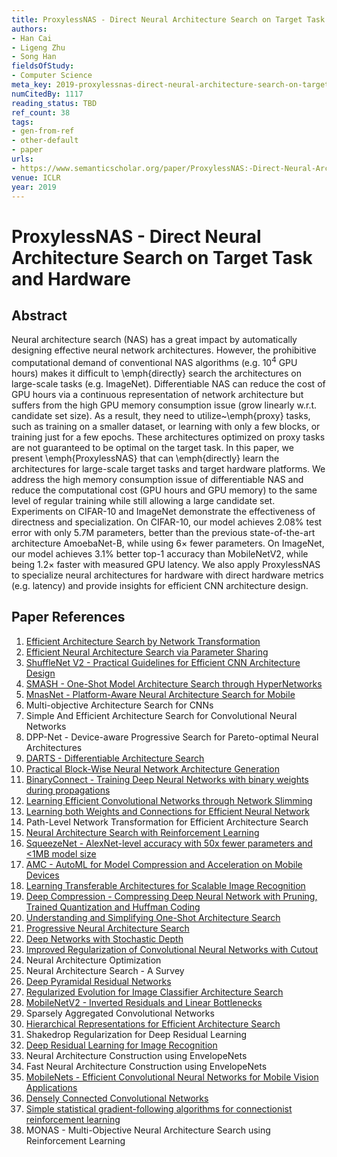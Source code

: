 ```yaml
---
title: ProxylessNAS - Direct Neural Architecture Search on Target Task and Hardware
authors:
- Han Cai
- Ligeng Zhu
- Song Han
fieldsOfStudy:
- Computer Science
meta_key: 2019-proxylessnas-direct-neural-architecture-search-on-target-task-and-hardware
numCitedBy: 1117
reading_status: TBD
ref_count: 38
tags:
- gen-from-ref
- other-default
- paper
urls:
- https://www.semanticscholar.org/paper/ProxylessNAS:-Direct-Neural-Architecture-Search-on-Cai-Zhu/dc8b789446416383bfafe9b1c504c4a2b17e68d1?sort=total-citations
venue: ICLR
year: 2019
---
```


# ProxylessNAS - Direct Neural Architecture Search on Target Task and Hardware

## Abstract

Neural architecture search (NAS) has a great impact by automatically designing effective neural network architectures. However, the prohibitive computational demand of conventional NAS algorithms (e.g. $10^4$ GPU hours) makes it difficult to \emph{directly} search the architectures on large-scale tasks (e.g. ImageNet). Differentiable NAS can reduce the cost of GPU hours via a continuous representation of network architecture but suffers from the high GPU memory consumption issue (grow linearly w.r.t. candidate set size). As a result, they need to utilize~\emph{proxy} tasks, such as training on a smaller dataset, or learning with only a few blocks, or training just for a few epochs. These architectures optimized on proxy tasks are not guaranteed to be optimal on the target task. In this paper, we present \emph{ProxylessNAS} that can \emph{directly} learn the architectures for large-scale target tasks and target hardware platforms. We address the high memory consumption issue of differentiable NAS and reduce the computational cost (GPU hours and GPU memory) to the same level of regular training while still allowing a large candidate set. Experiments on CIFAR-10 and ImageNet demonstrate the effectiveness of directness and specialization. On CIFAR-10, our model achieves 2.08\% test error with only 5.7M parameters, better than the previous state-of-the-art architecture AmoebaNet-B, while using 6$\times$ fewer parameters. On ImageNet, our model achieves 3.1\% better top-1 accuracy than MobileNetV2, while being 1.2$\times$ faster with measured GPU latency. We also apply ProxylessNAS to specialize neural architectures for hardware with direct hardware metrics (e.g. latency) and provide insights for efficient CNN architecture design.

## Paper References

1. [Efficient Architecture Search by Network Transformation](2018-efficient-architecture-search-by-network-transformation.md)
2. [Efficient Neural Architecture Search via Parameter Sharing](2018-efficient-neural-architecture-search-via-parameter-sharing.md)
3. [ShuffleNet V2 - Practical Guidelines for Efficient CNN Architecture Design](2018-shufflenet-v2-practical-guidelines-for-efficient-cnn-architecture-design.md)
4. [SMASH - One-Shot Model Architecture Search through HyperNetworks](2018-smash-one-shot-model-architecture-search-through-hypernetworks.md)
5. [MnasNet - Platform-Aware Neural Architecture Search for Mobile](2019-mnasnet-platform-aware-neural-architecture-search-for-mobile.md)
6. Multi-objective Architecture Search for CNNs
7. Simple And Efficient Architecture Search for Convolutional Neural Networks
8. DPP-Net - Device-aware Progressive Search for Pareto-optimal Neural Architectures
9. [DARTS - Differentiable Architecture Search](2019-darts-differentiable-architecture-search.md)
10. [Practical Block-Wise Neural Network Architecture Generation](2018-practical-block-wise-neural-network-architecture-generation.md)
11. [BinaryConnect - Training Deep Neural Networks with binary weights during propagations](2015-binaryconnect-training-deep-neural-networks-with-binary-weights-during-propagations.md)
12. [Learning Efficient Convolutional Networks through Network Slimming](2017-learning-efficient-convolutional-networks-through-network-slimming.md)
13. [Learning both Weights and Connections for Efficient Neural Network](2015-learning-both-weights-and-connections-for-efficient-neural-network.md)
14. Path-Level Network Transformation for Efficient Architecture Search
15. [Neural Architecture Search with Reinforcement Learning](2017-neural-architecture-search-with-reinforcement-learning.md)
16. [SqueezeNet - AlexNet-level accuracy with 50x fewer parameters and <1MB model size](2016-squeezenet-alexnet-level-accuracy-with-50x-fewer-parameters-and-1mb-model-size.md)
17. [AMC - AutoML for Model Compression and Acceleration on Mobile Devices](2018-amc-automl-for-model-compression-and-acceleration-on-mobile-devices.md)
18. [Learning Transferable Architectures for Scalable Image Recognition](2018-learning-transferable-architectures-for-scalable-image-recognition.md)
19. [Deep Compression - Compressing Deep Neural Network with Pruning, Trained Quantization and Huffman Coding](2016-deep-compression-compressing-deep-neural-network-with-pruning-trained-quantization-and-huffman-coding.md)
20. [Understanding and Simplifying One-Shot Architecture Search](2018-understanding-and-simplifying-one-shot-architecture-search.md)
21. [Progressive Neural Architecture Search](2018-progressive-neural-architecture-search.md)
22. [Deep Networks with Stochastic Depth](2016-deep-networks-with-stochastic-depth.md)
23. [Improved Regularization of Convolutional Neural Networks with Cutout](2017-improved-regularization-of-convolutional-neural-networks-with-cutout.md)
24. Neural Architecture Optimization
25. Neural Architecture Search - A Survey
26. [Deep Pyramidal Residual Networks](2017-deep-pyramidal-residual-networks.md)
27. [Regularized Evolution for Image Classifier Architecture Search](2019-regularized-evolution-for-image-classifier-architecture-search.md)
28. [MobileNetV2 - Inverted Residuals and Linear Bottlenecks](2018-mobilenetv2-inverted-residuals-and-linear-bottlenecks.md)
29. Sparsely Aggregated Convolutional Networks
30. [Hierarchical Representations for Efficient Architecture Search](2018-hierarchical-representations-for-efficient-architecture-search.md)
31. Shakedrop Regularization for Deep Residual Learning
32. [Deep Residual Learning for Image Recognition](2016-deep-residual-learning-for-image-recognition.md)
33. Neural Architecture Construction using EnvelopeNets
34. Fast Neural Architecture Construction using EnvelopeNets
35. [MobileNets - Efficient Convolutional Neural Networks for Mobile Vision Applications](2017-mobilenets-efficient-convolutional-neural-networks-for-mobile-vision-applications.md)
36. [Densely Connected Convolutional Networks](2017-densely-connected-convolutional-networks.md)
37. [Simple statistical gradient-following algorithms for connectionist reinforcement learning](2004-simple-statistical-gradient-following-algorithms-for-connectionist-reinforcement-learning.md)
38. MONAS - Multi-Objective Neural Architecture Search using Reinforcement Learning

